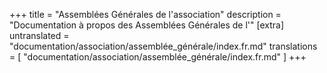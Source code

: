 +++
title = "Assemblées Générales de l'association"
description = "Documentation à propos des Assemblées Générales de l'"
[extra]
untranslated = "documentation/association/assemblée_générale/index.fr.md"
translations = [
    "documentation/association/assemblée_générale/index.fr.md"
]
+++
